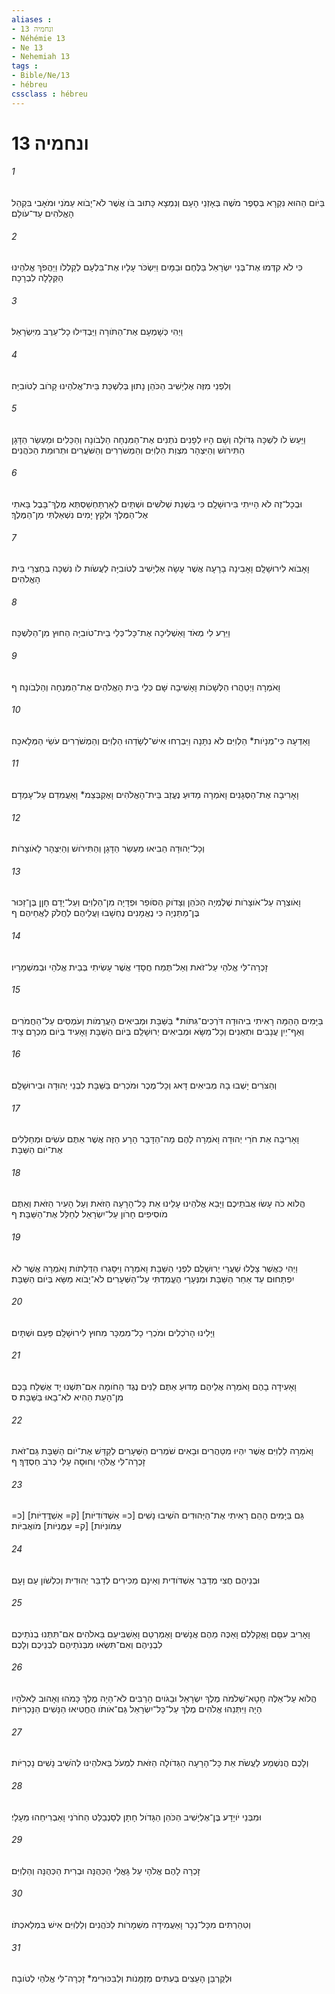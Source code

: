 ```yaml
---
aliases : 
- ונחמיה 13
- Néhémie 13
- Ne 13
- Nehemiah 13
tags : 
- Bible/Ne/13
- hébreu
cssclass : hébreu
---
```


# ונחמיה 13

###### 1
בַּיֹּום הַהוּא נִקְרָא בְּסֵפֶר מֹשֶׁה בְּאָזְנֵי הָעָם וְנִמְצָא כָּתוּב בֹּו אֲשֶׁר לֹא־יָבֹוא עַמֹּנִי וּמֹאָבִי בִּקְהַל הָאֱלֹהִים עַד־עֹולָם׃
###### 2
כִּי לֹא קִדְּמוּ אֶת־בְּנֵי יִשְׂרָאֵל בַּלֶּחֶם וּבַמָּיִם וַיִּשְׂכֹּר עָלָיו אֶת־בִּלְעָם לְקַלְלֹו וַיַּהֲפֹךְ אֱלֹהֵינוּ הַקְּלָלָה לִבְרָכָה׃
###### 3
וַיְהִי כְּשָׁמְעָם אֶת־הַתֹּורָה וַיַּבְדִּילוּ כָל־עֵרֶב מִיִּשְׂרָאֵל׃
###### 4
וְלִפְנֵי מִזֶּה אֶלְיָשִׁיב הַכֹּהֵן נָתוּן בְּלִשְׁכַּת בֵּית־אֱלֹהֵינוּ קָרֹוב לְטֹובִיָּה׃
###### 5
וַיַּעַשׂ לֹו לִשְׁכָּה גְדֹולָה וְשָׁם הָיוּ לְפָנִים נֹתְנִים אֶת־הַמִּנְחָה הַלְּבֹונָה וְהַכֵּלִים וּמַעְשַׂר הַדָּגָן הַתִּירֹושׁ וְהַיִּצְהָר מִצְוַת הַלְוִיִּם וְהַמְשֹׁרְרִים וְהַשֹּׁעֲרִים וּתְרוּמַת הַכֹּהֲנִים׃
###### 6
וּבְכָל־זֶה לֹא הָיִיתִי בִּירוּשָׁלִָם כִּי בִּשְׁנַת שְׁלֹשִׁים וּשְׁתַּיִם לְאַרְתַּחְשַׁסְתְּא מֶלֶךְ־בָּבֶל בָּאתִי אֶל־הַמֶּלֶךְ וּלְקֵץ יָמִים נִשְׁאַלְתִּי מִן־הַמֶּלֶךְ׃
###### 7
וָאָבֹוא לִירוּשָׁלִָם וָאָבִינָה בָרָעָה אֲשֶׁר עָשָׂה אֶלְיָשִׁיב לְטֹובִיָּה לַעֲשֹׂות לֹו נִשְׁכָּה בְּחַצְרֵי בֵּית הָאֱלֹהִים׃
###### 8
וַיֵּרַע לִי מְאֹד וָאַשְׁלִיכָה אֶת־כָּל־כְּלֵי בֵית־טֹובִיָּה הַחוּץ מִן־הַלִּשְׁכָּה׃
###### 9
וָאֹמְרָה וַיְטַהֲרוּ הַלְּשָׁכֹות וָאָשִׁיבָה שָּׁם כְּלֵי בֵּית הָאֱלֹהִים אֶת־הַמִּנְחָה וְהַלְּבֹונָה׃ ף
###### 10
וָאֵדְעָה כִּי־מְנָיֹות* הַלְוִיִּם לֹא נִתָּנָה וַיִּבְרְחוּ אִישׁ־לְשָׂדֵהוּ הַלְוִיִּם וְהַמְשֹׁרְרִים עֹשֵׂי הַמְּלָאכָה׃
###### 11
וָאָרִיבָה אֶת־הַסְּגָנִים וָאֹמְרָה מַדּוּעַ נֶעֱזַב בֵּית־הָאֱלֹהִים וָאֶקְבְּצֵמ* וָאַעֲמִדֵם עַל־עָמְדָם׃
###### 12
וְכָל־יְהוּדָה הֵבִיאוּ מַעְשַׂר הַדָּגָן וְהַתִּירֹושׁ וְהַיִּצְהָר לָאֹוצָרֹות׃
###### 13
וָאֹוצְרָה עַל־אֹוצָרֹות שֶׁלֶמְיָה הַכֹּהֵן וְצָדֹוק הַסֹּופֵר וּפְדָיָה מִן־הַלְוִיִּם וְעַל־יָדָם חָןָן בֶּן־זַכּוּר בֶּן־מַתַּנְיָה כִּי נֶאֱמָנִים נֶחְשָׁבוּ וַעֲלֵיהֶם לַחֲלֹק לַאֲחֵיהֶם׃ ף
###### 14
זָכְרָה־לִּי אֱלֹהַי עַל־זֹאת וְאַל־תֶּמַח חֲסָדַי אֲשֶׁר עָשִׂיתִי בְּבֵית אֱלֹהַי וּבְמִשְׁמָרָיו׃
###### 15
בַּיָּמִים הָהֵמָּה רָאִיתִי בִיהוּדָה דֹּרְכִים־גִּתֹּות* בַּשַּׁבָּת וּמְבִיאִים הָעֲרֵמֹות וְעֹמְסִים עַל־הַחֲמֹרִים וְאַף־יַיִן עֲנָבִים וּתְאֵנִים וְכָל־מַשָּׂא וּמְבִיאִים יְרוּשָׁלִַם בְּיֹום הַשַּׁבָּת וָאָעִיד בְּיֹום מִכְרָם צָיִד׃
###### 16
וְהַצֹּרִים יָשְׁבוּ בָהּ מְבִיאִים דָּאג וְכָל־מֶכֶר וּמֹכְרִים בַּשַּׁבָּת לִבְנֵי יְהוּדָה וּבִירוּשָׁלִָם׃
###### 17
וָאָרִיבָה אֵת חֹרֵי יְהוּדָה וָאֹמְרָה לָהֶם מָה־הַדָּבָר הָרָע הַזֶּה אֲשֶׁר אַתֶּם עֹשִׂים וּמְחַלְּלִים אֶת־יֹום הַשַּׁבָּת׃
###### 18
הֲלֹוא כֹה עָשׂוּ אֲבֹתֵיכֶם וַיָּבֵא אֱלֹהֵינוּ עָלֵינוּ אֵת כָּל־הָרָעָה הַזֹּאת וְעַל הָעִיר הַזֹּאת וְאַתֶּם מֹוסִיפִים חָרֹון עַל־יִשְׂרָאֵל לְחַלֵּל אֶת־הַשַּׁבָּת׃ ף
###### 19
וַיְהִי כַּאֲשֶׁר צָלֲלוּ שַׁעֲרֵי יְרוּשָׁלִַם לִפְנֵי הַשַּׁבָּת וָאֹמְרָה וַיִּסָּגְרוּ הַדְּלָתֹות וָאֹמְרָה אֲשֶׁר לֹא יִפְתָּחוּם עַד אַחַר הַשַּׁבָּת וּמִנְּעָרַי הֶעֱמַדְתִּי עַל־הַשְּׁעָרִים לֹא־יָבֹוא מַשָּׂא בְּיֹום הַשַּׁבָּת׃
###### 20
וַיָּלִינוּ הָרֹכְלִים וּמֹכְרֵי כָל־מִמְכָּר מִחוּץ לִירוּשָׁלִָם פַּעַם וּשְׁתָּיִם׃
###### 21
וָאָעִידָה בָהֶם וָאֹמְרָה אֲלֵיהֶם מַדּוּעַ אַתֶּם לֵנִים נֶגֶד הַחֹומָה אִם־תִּשְׁנוּ יָד אֶשְׁלַח בָּכֶם מִן־הָעֵת הַהִיא לֹא־בָאוּ בַּשַּׁבָּת׃ ס
###### 22
וָאֹמְרָה לַלְוִיִּם אֲשֶׁר יִהְיוּ מִטַּהֲרִים וּבָאִים שֹׁמְרִים הַשְּׁעָרִים לְקַדֵּשׁ אֶת־יֹום הַשַּׁבָּת גַּם־זֹאת זָכְרָה־לִּי אֱלֹהַי וְחוּסָה עָלַי כְּרֹב חַסְדֶּךָ׃ ף
###### 23
גַּם בַּיָּמִים הָהֵם רָאִיתִי אֶת־הַיְּהוּדִים הֹשִׁיבוּ נָשִׁים [כ= אַשְׁדֹּודִיֹּות] [ק= אַשְׁדֳּדִיֹּות] [כ= עַמֹּונִיֹּות] [ק= עַמֳּנִיֹּות] מֹואֲבִיֹּות׃
###### 24
וּבְנֵיהֶם חֲצִי מְדַבֵּר אַשְׁדֹּודִית וְאֵינָם מַכִּירִים לְדַבֵּר יְהוּדִית וְכִלְשֹׁון עַם וָעָם׃
###### 25
וָאָרִיב עִםָּם וָאֲקַלְלֵם וָאַכֶּה מֵהֶם אֲנָשִׁים וָאֶמְרְטֵם וָאַשְׁבִּיעֵם בֵּאלֹהִים אִם־תִּתְּנוּ בְנֹתֵיכֶם לִבְנֵיהֶם וְאִם־תִּשְׂאוּ מִבְּנֹתֵיהֶם לִבְנֵיכֶם וְלָכֶם׃
###### 26
הֲלֹוא עַל־אֵלֶּה חָטָא־שְׁלֹמֹה מֶלֶךְ יִשְׂרָאֵל וּבַגֹּויִם הָרַבִּים לֹא־הָיָה מֶלֶךְ כָּמֹהוּ וְאָהוּב לֵאלֹהָיו הָיָה וַיִּתְּנֵהוּ אֱלֹהִים מֶלֶךְ עַל־כָּל־יִשְׂרָאֵל גַּם־אֹותֹו הֶחֱטִיאוּ הַנָּשִׁים הַנָּכְרִיֹּות׃
###### 27
וְלָכֶם הֲנִשְׁמַע לַעֲשֹׂת אֵת כָּל־הָרָעָה הַגְּדֹולָה הַזֹּאת לִמְעֹל בֵּאלֹהֵינוּ לְהֹשִׁיב נָשִׁים נָכְרִיֹּות׃
###### 28
וּמִבְּנֵי יֹויָדָע בֶּן־אֶלְיָשִׁיב הַכֹּהֵן הַגָּדֹול חָתָן לְסַנְבַלַּט הַחֹרֹנִי וָאַבְרִיחֵהוּ מֵעָלָי׃
###### 29
זָכְרָה לָהֶם אֱלֹהָי עַל גָּאֳלֵי הַכְּהֻנָּה וּבְרִית הַכְּהֻנָּה וְהַלְוִיִּם׃
###### 30
וְטִהַרְתִּים מִכָּל־נֵכָר וָאַעֲמִידָה מִשְׁמָרֹות לַכֹּהֲנִים וְלַלְוִיִּם אִישׁ בִּמְלַאכְתֹּו׃
###### 31
וּלְקֻרְבַּן הָעֵצִים בְּעִתִּים מְזֻמָּנֹות וְלַבִּכּוּרִימ* זָכְרָה־לִּי אֱלֹהַי לְטֹובָה׃
